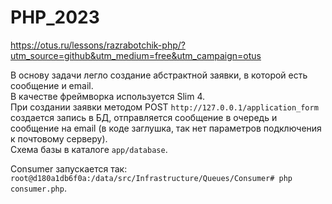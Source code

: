 # PHP_2023

https://otus.ru/lessons/razrabotchik-php/?utm_source=github&utm_medium=free&utm_campaign=otus  

В основу задачи легло создание абстрактной заявки, в которой есть сообщение и email.  
В качестве фреймворка используется Slim 4.  
При создании заявки методом POST `http://127.0.0.1/application_form`  
создается запись в БД, отправляется сообщение в очередь и сообщение на email (в коде заглушка, так нет параметров подключения к почтовому серверу).  
Схема базы в каталоге `app/database`.  
  
Consumer запускается так: `root@d180a1db6f0a:/data/src/Infrastructure/Queues/Consumer# php consumer.php`.  
